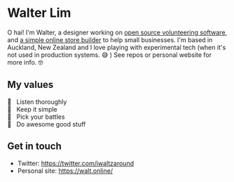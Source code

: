 # Walter Lim 

O hai! I'm Walter, a designer working on [open source volunteering software](https://voluntarily.nz), and [a simple online store builder](https://swiftly.nz) to help small businesses. I'm based in Auckland, New Zealand and I love playing with experimental tech (when it's not used in production systems. 😅 ) See repos or personal website for more info. 🤓 

## My values
🦄  &nbsp;&nbsp;Listen thoroughly<br>
🧐  &nbsp;&nbsp;Keep it simple <br>
🤺  &nbsp;&nbsp;Pick your battles<br>
💩  &nbsp;&nbsp;Do awesome good stuff


## Get in touch
- Twitter: https://twitter.com/iwaltzaround
- Personal site: https://walt.online/
